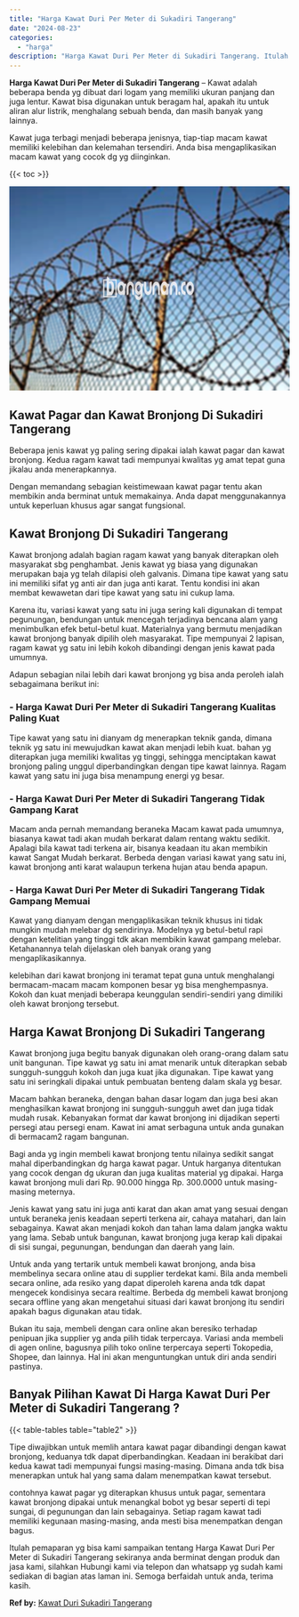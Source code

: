```yaml
---
title: "Harga Kawat Duri Per Meter di Sukadiri Tangerang"
date: "2024-08-23"
categories: 
  - "harga"
description: "Harga Kawat Duri Per Meter di Sukadiri Tangerang. Itulah pemaparan yg bisa kami sampaikan tentang Harga Kawat Duri Per Meter di Sukadiri Tangerang sekiranya..."
---
```


**Harga Kawat Duri Per Meter di Sukadiri Tangerang** – Kawat adalah beberapa benda yg dibuat dari logam yang memiliki ukuran panjang dan juga lentur. Kawat bisa digunakan untuk beragam hal, apakah itu untuk aliran alur listrik, menghalang sebuah benda, dan masih banyak yang lainnya.

Kawat juga terbagi menjadi beberapa jenisnya, tiap-tiap macam kawat memiliki kelebihan dan kelemahan tersendiri. Anda bisa mengaplikasikan macam kawat yang cocok dg yg diinginkan.

{{< toc >}}

![Harga Kawat Duri Per Meter di Sukadiri Tangerang](/images/jual-kawat-murah51.png)

## Kawat Pagar dan Kawat Bronjong Di Sukadiri Tangerang

Beberapa jenis kawat yg paling sering dipakai ialah kawat pagar dan kawat bronjong. Kedua ragam kawat tadi mempunyai kwalitas yg amat tepat guna jikalau anda menerapkannya.

Dengan memandang sebagian keistimewaan kawat pagar tentu akan membikin anda berminat untuk memakainya. Anda dapat menggunakannya untuk keperluan khusus agar sangat fungsional.

## Kawat Bronjong Di Sukadiri Tangerang

Kawat bronjong adalah bagian ragam kawat yang banyak diterapkan oleh masyarakat sbg penghambat. Jenis kawat yg biasa yang digunakan merupakan baja yg telah dilapisi oleh galvanis. Dimana tipe kawat yang satu ini memiliki sifat yg anti air dan juga anti karat. Tentu kondisi ini akan membat kewawetan dari tipe kawat yang satu ini cukup lama.

Karena itu, variasi kawat yang satu ini juga sering kali digunakan di tempat pegunungan, bendungan untuk mencegah terjadinya bencana alam yang menimbulkan efek betul-betul kuat. Materialnya yang bermutu menjadikan kawat bronjong banyak dipilih oleh masyarakat. Tipe mempunyai 2 lapisan, ragam kawat yg satu ini lebih kokoh dibandingi dengan jenis kawat pada umumnya.

Adapun sebagian nilai lebih dari kawat bronjong yg bisa anda peroleh ialah sebagaimana berikut ini:

### \- Harga Kawat Duri Per Meter di Sukadiri Tangerang Kualitas Paling Kuat

Tipe kawat yang satu ini dianyam dg menerapkan teknik ganda, dimana teknik yg satu ini mewujudkan kawat akan menjadi lebih kuat. bahan yg diterapkan juga memiliki kwalitas yg tinggi, sehingga menciptakan kawat bronjong paling unggul diperbandingkan dengan tipe kawat lainnya. Ragam kawat yang satu ini juga bisa menampung energi yg besar.

### \- Harga Kawat Duri Per Meter di Sukadiri Tangerang Tidak Gampang Karat

Macam anda pernah memandang beraneka Macam kawat pada umumnya, biasanya kawat tadi akan mudah berkarat dalam rentang waktu sedikit. Apalagi bila kawat tadi terkena air, bisanya keadaan itu akan membikin kawat Sangat Mudah berkarat. Berbeda dengan variasi kawat yang satu ini, kawat bronjong anti karat walaupun terkena hujan atau benda apapun.

### \- Harga Kawat Duri Per Meter di Sukadiri Tangerang Tidak Gampang Memuai

Kawat yang dianyam dengan mengaplikasikan teknik khusus ini tidak mungkin mudah melebar dg sendirinya. Modelnya yg betul-betul rapi dengan ketelitian yang tinggi tdk akan membikin kawat gampang melebar. Ketahanannya telah dijelaskan oleh banyak orang yang mengaplikasikannya.

kelebihan dari kawat bronjong ini teramat tepat guna untuk menghalangi bermacam-macam macam komponen besar yg bisa menghempasnya. Kokoh dan kuat menjadi beberapa keunggulan sendiri-sendiri yang dimiliki oleh kawat bronjong tersebut.

## Harga Kawat Bronjong Di Sukadiri Tangerang

Kawat bronjong juga begitu banyak digunakan oleh orang-orang dalam satu unit bangunan. Tipe kawat yg satu ini amat menarik untuk diterapkan sebab sungguh-sungguh kokoh dan juga kuat jika digunakan. Tipe kawat yang satu ini seringkali dipakai untuk pembuatan benteng dalam skala yg besar.

Macam bahkan beraneka, dengan bahan dasar logam dan juga besi akan menghasilkan kawat bronjong ini sungguh-sungguh awet dan juga tidak mudah rusak. Kebanyakan format dar kawat bronjong ini dijadikan seperti persegi atau persegi enam. Kawat ini amat serbaguna untuk anda gunakan di bermacam2 ragam bangunan.

Bagi anda yg ingin membeli kawat bronjong tentu nilainya sedikit sangat mahal diperbandingkan dg harga kawat pagar. Untuk harganya ditentukan yang cocok dengan dg ukuran dan juga kualitas material yg dipakai. Harga kawat bronjong muli dari Rp. 90.000 hingga Rp. 300.0000 untuk masing-masing meternya.

Jenis kawat yang satu ini juga anti karat dan akan amat yang sesuai dengan untuk beraneka jenis keadaan seperti terkena air, cahaya matahari, dan lain sebagainya. Kawat akan menjadi kokoh dan tahan lama dalam jangka waktu yang lama. Sebab untuk bangunan, kawat bronjong juga kerap kali dipakai di sisi sungai, pegunungan, bendungan dan daerah yang lain.

Untuk anda yang tertarik untuk membeli kawat bronjong, anda bisa membelinya secara online atau di supplier terdekat kami. Bila anda membeli secara online, ada resiko yang dapat diperoleh karena anda tdk dapat mengecek kondisinya secara realtime. Berbeda dg membeli kawat bronjong secara offline yang akan mengetahui situasi dari kawat bronjong itu sendiri apakah bagus digunakan atau tidak.

Bukan itu saja, membeli dengan cara online akan beresiko terhadap penipuan jika supplier yg anda pilih tidak terpercaya. Variasi anda membeli di agen online, bagusnya pilih toko online terpercaya seperti Tokopedia, Shopee, dan lainnya. Hal ini akan menguntungkan untuk diri anda sendiri pastinya.

## Banyak Pilihan Kawat Di Harga Kawat Duri Per Meter di Sukadiri Tangerang ?

{{< table-tables table="table2" >}}

Tipe diwajibkan untuk memlih antara kawat pagar dibandingi dengan kawat bronjong, keduanya tdk dapat diperbandingkan. Keadaan ini berakibat dari kedua kawat tadi mempunyai fungsi masing-masing. Dimana anda tdk bisa menerapkan untuk hal yang sama dalam menempatkan kawat tersebut.

contohnya kawat pagar yg diterapkan khusus untuk pagar, sementara kawat bronjong dipakai untuk menangkal bobot yg besar seperti di tepi sungai, di pegunungan dan lain sebagainya. Setiap ragam kawat tadi memiliki kegunaan masing-masing, anda mesti bisa menempatkan dengan bagus.

Itulah pemaparan yg bisa kami sampaikan tentang Harga Kawat Duri Per Meter di Sukadiri Tangerang sekiranya anda berminat dengan produk dan jasa kami, silahkan Hubungi kami via telepon dan whatsapp yg sudah kami sediakan di bagian atas laman ini. Semoga berfaidah untuk anda, terima kasih.

**Ref by:** [Kawat Duri Sukadiri Tangerang](https://id.wikipedia.org/wiki/Kawat)
